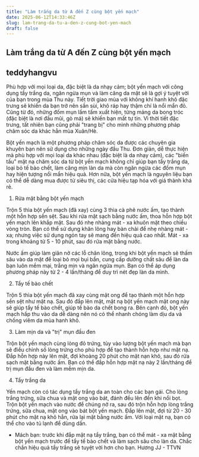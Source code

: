 ```yaml
---
title: "Làm trắng da từ A đến Z cùng bột yến mạch"
date: 2025-06-12T14:33:46Z
slug: lam-trang-da-tu-a-den-z-cung-bot-yen-mach
draft: false
---
```


## Làm trắng da từ A đến Z cùng bột yến mạch

## teddyhangvu

Phù hợp với mọi loại da, đặc biệt là da nhạy cảm; bột yến mạch với công dụng tẩy trắng da, ngăn ngừa mụn và làm căng da mặt sẽ là gợi ý tuyệt vời của bạn trong mùa Thu này.
Tiết trời giao mùa với không khí hanh khô đặc trưng sẽ khiến da bạn trở nên sần sùi, khô ráp hay thậm chí là nổi mẩn đỏ. Cũng từ đó, những đốm mụn lấm tấm xuất hiện, từng mảng da bong tróc (đặc biệt là nơi đầu mũi, gò má) sẽ khiến bạn mất tự tin. Vì thời tiết đặc trưng, tất nhiên bạn cũng phải "trang bị" cho mình những phương pháp chăm sóc da khác hẳn mùa Xuân/Hè. 

Bột yến mạch là một phương pháp chăm sóc da được các chuyên gia khuyên bạn nên sử dụng cho những ngày đầu Thu. Đơn giản, dễ thực hiện mà phù hợp với mọi loại da khác nhau (đặc biệt là da nhạy cảm), các "biến tấu" mặt nạ chăm sóc da từ bột yến mạch không chỉ giúp bạn tẩy trắng da, loại bỏ tế bào chết, làm căng mịn làn da mà còn ngăn ngừa các đốm mụn hay hiện tượng nổi mẩn hiệu quả. Hơn nữa, bột yến mạch là nguyên liệu bạn có thể dễ dàng mua được từ siêu thị, các cửa hiệu tạp hóa với giá thành khá rẻ. 

1. Rửa mặt bằng bột yến mạch 

Trộn 5 thìa bột yến mạch (đã xay) cùng 3 thìa cà phê nước ấm, tạo thành một hỗn hợp sền sệt. Sau khi rửa mặt sạch bằng nước ấm, thoa hỗn hợp bột yến mạch lên khắp mặt. Sau đó nhẹ nhàng mát - xa khuôn mặt theo chiều vòng tròn. Bạn có thể sử dụng khăn lông hay bàn chải để nhẹ nhàng mát - xa; nhưng việc sử dụng ngón tay sẽ mang đến hiệu quả cao nhất. Mát - xa trong khoảng từ 5 - 10 phút, sau đó rửa mặt bằng nước. 

Nước ấm giúp làm giãn nở các lỗ chân lông, trong khi bột yến mạch sẽ thấm sâu vào da mặt để loại bỏ mọi bụi bẩn, cung cấp dưỡng chất sâu để làn da bạn luôn mềm mại, trắng mịn và ngăn ngừa mụn. Bạn có thể áp dụng phương pháp này từ 2 - 4 lần/tháng để duy trì nét đẹp làn da mình. 

2. Tẩy tế bào chết 

Trộn 5 thìa bột yến mạch đã xay cùng mật ong để tạo thành một hỗn hợp sền sệt như mặt nạ. Sau đó đắp lên mặt, mặt nạ bột yến mạch mật ong này sẽ giúp tẩy tế bào chết, giúp tế bào da chết bong ra. Bên cạnh đó, bột yến mạch hấp thu vào da dễ dàng nên nó có thể nhanh chóng làm dịu da và chống viêm da mùa hanh khô.

3. Làm mịn da và "trị" mụn đầu đen 

Trộn bột yến mạch cùng lòng đỏ trứng, tùy vào lượng bột yến mạch mà bạn sẽ điều chỉnh số lòng trứng cho phù hợp để tạo thành hỗn hợp như mặt nạ. Đắp hỗn hợp này lên mặt, đợi khoảng 20 phút cho mặt nạn khô, sau đó rửa sạch mặt bằng nước ấm. Bạn có thể đắp hỗn hợp mặt nạ này 2 lần/tháng để trị mụn đầu đen và làm mềm mịn da. 

4. Tẩy trắng da 

Yến mạch còn có tác dụng tẩy trắng da an toàn cho các bạn gái. Cho lòng trắng trứng, sữa chua và mật ong vào bát, đánh đều lên đến khi nổi bọt. Trộn bột yến mạch vào nước để chúng nở ra, sau đó trộn hỗn hợp lòng trắng trứng, sữa chua, mật ong vào bát bột yến mạch. Đắp lên mặt, đợi từ 20 - 30 phút cho mặt nạ khô hẳn, rửa lại mặt bằng nước ấm. Với loại mặt nạ, bạn có thể cho vào tủ lạnh để dùng dần. 

- Mách bạn: trước khi đắp mặt nạ tẩy trắng, bạn có thể mát - xa mặt bằng bột yến mạch trước để tẩy tế bào chết và làm sạch sâu cho làn da. Chắc chắn hiệu quả tẩy trắng sẽ tuyệt vời hơn cho bạn.
Hương JJ - TTVN